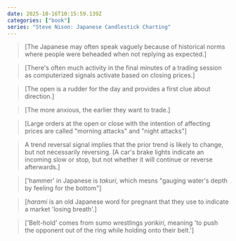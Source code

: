 ```yaml
---
date: 2025-10-16T10:15:59.139Z
categories: ["book"]
series: "Steve Nison: Japanese Candlestick Charting"
---
```

> [The Japanese may often speak vaguely because of historical norms where people were beheaded when not replying as expected.]

> [There's often much activity in the final minutes of a trading session as computerized signals activate based on closing prices.]

> [The open is a rudder for the day and provides a first clue about direction.]

> [The more anxious, the earlier they want to trade.]

> [Large orders at the open or close with the intention of affecting prices are called "morning attacks" and "night attacks"]

> A trend reversal signal implies that the prior trend is likely to change, but not necessarily reversing. [A car's brake lights indicate an incoming slow or stop, but not whether it will continue or reverse afterwards.]

> ['hammer' in Japanese is *takuri*, which mesns "gauging water's depth by feeling for the bottom"]

> [*harami* is an old Japanese word for pregnant that they use to indicate a market 'losing breath'.]

> ['Belt-hold' comes from sumo wrestlings *yorikiri*, meaning 'to push the opponent out of the ring while holding onto their belt.']
